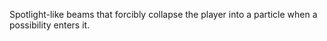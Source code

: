 Spotlight-like beams that forcibly collapse the player into a particle when a possibility enters it.